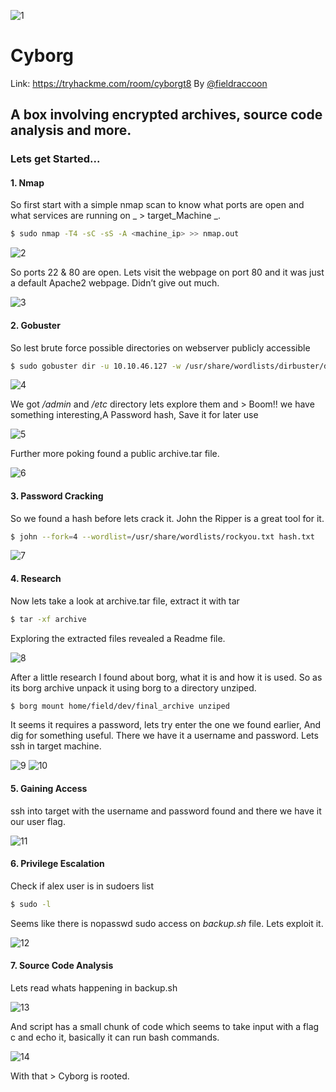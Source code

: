 ![1](https://github.com/nairitya03/CTF-WriteUps/blob/main/THM/Cyborg/Screenshots/1.png)
# Cyborg
Link: <https://tryhackme.com/room/cyborgt8> 
By [@fieldraccoon](https://twitter.com/fieldraccoon)

A box involving encrypted archives, source code analysis and more.
----------------------------------------------------------
### Lets get Started...

####  1. Nmap
So first start with a simple nmap scan to know what ports are open and what
services are running on _ > target_Machine _.
```bash 
$ sudo nmap -T4 -sC -sS -A <machine_ip> >> nmap.out 
```

![2](https://github.com/nairitya03/CTF-WriteUps/blob/main/THM/Cyborg/Screenshots/2.png)

So ports 22 & 80 are open. Lets visit the webpage on port 80 and it was just a
default Apache2 webpage. Didn’t give out much.

![3](https://github.com/nairitya03/CTF-WriteUps/blob/main/THM/Cyborg/Screenshots/3.png)


#### 2. Gobuster
So lest brute force possible directories on webserver publicly accessible
```bash 
$ sudo gobuster dir -u 10.10.46.127 -w /usr/share/wordlists/dirbuster/directory-list-2.3-small.txt -o dir.out
```

![4](https://github.com/nairitya03/CTF-WriteUps/blob/main/THM/Cyborg/Screenshots/4.png)

We got _/admin_ and _/etc_ directory lets explore them and > Boom!! we have
something interesting,A Password hash, Save it for later use

![5](https://github.com/nairitya03/CTF-WriteUps/blob/main/THM/Cyborg/Screenshots/5.png)

Further more poking found a public archive.tar file.

![6](https://github.com/nairitya03/CTF-WriteUps/blob/main/THM/Cyborg/Screenshots/6.png)


#### 3. Password Cracking
So we found a hash before lets crack it. John the Ripper is a great tool for it.
```bash 
$ john --fork=4 --wordlist=/usr/share/wordlists/rockyou.txt hash.txt
```

![7](https://github.com/nairitya03/CTF-WriteUps/blob/main/THM/Cyborg/Screenshots/7.png)

#### 4. Research
Now lets take a look at archive.tar file, extract it with tar 
```bash 
$ tar -xf archive 
```
Exploring the extracted files revealed a Readme file.

![8](https://github.com/nairitya03/CTF-WriteUps/blob/main/THM/Cyborg/Screenshots/8.png)

After a little research I found about borg, what it is and how it is used.
So as its borg archive unpack it using borg to a directory unziped.
```bash
$ borg mount home/field/dev/final_archive unziped
``` 
It seems it requires a password, lets try enter the one we found earlier, And dig for something useful.
There we have it a username and password. Lets ssh in target machine.

![9](https://github.com/nairitya03/CTF-WriteUps/blob/main/THM/Cyborg/Screenshots/9.png)
![10](https://github.com/nairitya03/CTF-WriteUps/blob/main/THM/Cyborg/Screenshots/10.png)


#### 5. Gaining Access
ssh into target with the username and password found and there we have it
our user flag.

![11](https://github.com/nairitya03/CTF-WriteUps/blob/main/THM/Cyborg/Screenshots/11.png)


#### 6. Privilege Escalation
Check if alex user is in sudoers list 
```bash
$ sudo -l
```
Seems like there is nopasswd sudo access on _backup.sh_ file. Lets exploit it.

![12](https://github.com/nairitya03/CTF-WriteUps/blob/main/THM/Cyborg/Screenshots/12.png)


#### 7. Source Code Analysis
Lets read whats happening in backup.sh

![13](https://github.com/nairitya03/CTF-WriteUps/blob/main/THM/Cyborg/Screenshots/13.png)

And script has a small chunk of code which seems to take input with a flag c
and echo it, basically it can run bash commands.

![14](https://github.com/nairitya03/CTF-WriteUps/blob/main/THM/Cyborg/Screenshots/14.png)

With that > Cyborg is rooted.
